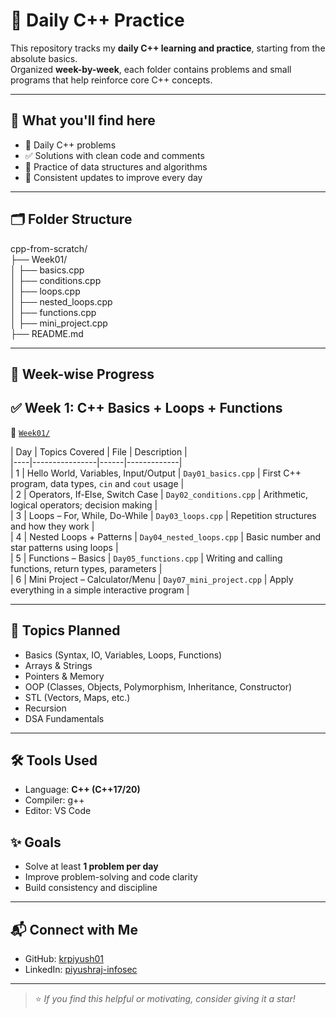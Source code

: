 # 🧠 Daily C++ Practice

This repository tracks my **daily C++ learning and practice**, starting from the absolute basics.  
Organized **week-by-week**, each folder contains problems and small programs that help reinforce core C++ concepts.

---

## 📌 What you'll find here

- 📅 Daily C++ problems
- ✅ Solutions with clean code and comments
- 🧠 Practice of data structures and algorithms
- 🔄 Consistent updates to improve every day

---

## 🗂️ Folder Structure
cpp-from-scratch/<br>
├── Week01/<br>
│   ├── basics.cpp<br>
│   ├── conditions.cpp<br>
│   ├── loops.cpp<br>
│   ├── nested_loops.cpp<br>
│   ├── functions.cpp<br>
│   ├── mini_project.cpp<br>
├── README.md<br>


---

## 📅 Week-wise Progress<br>

## ✅ Week 1: C++ Basics + Loops + Functions<br>

📁 [`Week01/`](./Week01)<br>

| Day | Topics Covered | File | Description |<br>
|----|----------------|------|-------------|<br>
| 1  | Hello World, Variables, Input/Output | `Day01_basics.cpp` | First C++ program, data types, `cin` and `cout` usage |<br>
| 2  | Operators, If-Else, Switch Case | `Day02_conditions.cpp` | Arithmetic, logical operators; decision making |<br>
| 3  | Loops – For, While, Do-While | `Day03_loops.cpp` | Repetition structures and how they work |<br>
| 4  | Nested Loops + Patterns | `Day04_nested_loops.cpp` | Basic number and star patterns using loops |<br>
| 5  | Functions – Basics | `Day05_functions.cpp` | Writing and calling functions, return types, parameters |<br>
| 6  | Mini Project – Calculator/Menu | `Day07_mini_project.cpp` | Apply everything in a simple interactive program |<br>


---
## 🧠 Topics Planned<br>

- Basics (Syntax, IO, Variables, Loops, Functions)<br>
- Arrays & Strings<br>
- Pointers & Memory<br>
- OOP (Classes, Objects, Polymorphism, Inheritance, Constructor)<br>
- STL (Vectors, Maps, etc.)<br>
- Recursion<br>
- DSA Fundamentals<br>

---
## 🛠 Tools Used<br>

- Language: **C++ (C++17/20)**<br>
- Compiler: g++<br>
- Editor: VS Code <br>

## ✨ Goals<br>

- Solve at least **1 problem per day**<br>
- Improve problem-solving and code clarity<br>
- Build consistency and discipline<br>

---

## 📬 Connect with Me<br>

- GitHub: [krpiyush01](https://leetcode.com/u/krpiyush01/)<br>
- LinkedIn: [piyushraj-infosec](https://www.linkedin.com/in/piyushraj-infosec/)<br>

---

> ⭐ *If you find this helpful or motivating, consider giving it a star!*<br>


